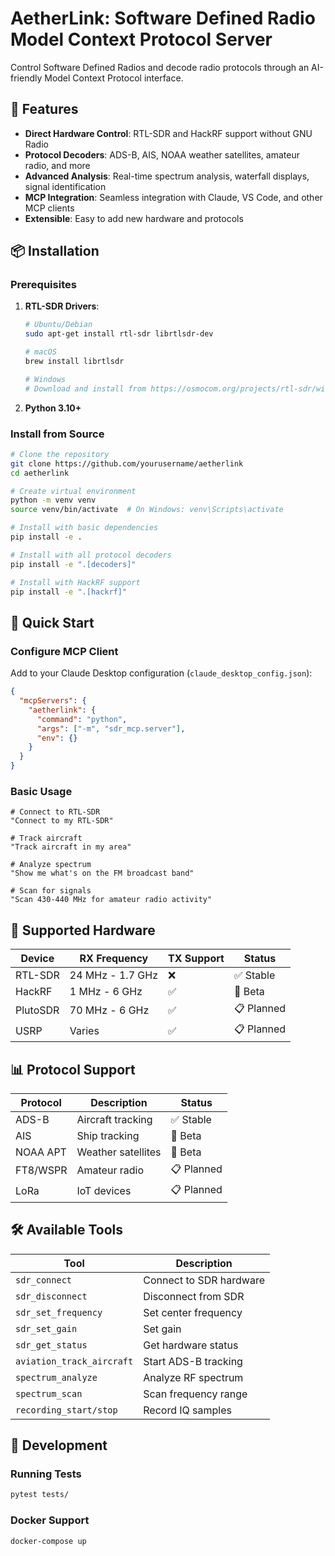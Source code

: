 # AetherLink: Software Defined Radio Model Context Protocol Server

Control Software Defined Radios and decode radio protocols through an AI-friendly Model Context Protocol interface.

## 🚀 Features

- **Direct Hardware Control**: RTL-SDR and HackRF support without GNU Radio
- **Protocol Decoders**: ADS-B, AIS, NOAA weather satellites, amateur radio, and more
- **Advanced Analysis**: Real-time spectrum analysis, waterfall displays, signal identification
- **MCP Integration**: Seamless integration with Claude, VS Code, and other MCP clients
- **Extensible**: Easy to add new hardware and protocols

## 📦 Installation

### Prerequisites

1. **RTL-SDR Drivers**:
   ```bash
   # Ubuntu/Debian
   sudo apt-get install rtl-sdr librtlsdr-dev
   
   # macOS
   brew install librtlsdr
   
   # Windows
   # Download and install from https://osmocom.org/projects/rtl-sdr/wiki
   ```

2. **Python 3.10+**

### Install from Source

```bash
# Clone the repository
git clone https://github.com/yourusername/aetherlink
cd aetherlink

# Create virtual environment
python -m venv venv
source venv/bin/activate  # On Windows: venv\Scripts\activate

# Install with basic dependencies
pip install -e .

# Install with all protocol decoders
pip install -e ".[decoders]"

# Install with HackRF support
pip install -e ".[hackrf]"
```

## 🎯 Quick Start

### Configure MCP Client

Add to your Claude Desktop configuration (`claude_desktop_config.json`):

```json
{
  "mcpServers": {
    "aetherlink": {
      "command": "python",
      "args": ["-m", "sdr_mcp.server"],
      "env": {}
    }
  }
}
```

### Basic Usage

```
# Connect to RTL-SDR
"Connect to my RTL-SDR"

# Track aircraft
"Track aircraft in my area"

# Analyze spectrum
"Show me what's on the FM broadcast band"

# Scan for signals
"Scan 430-440 MHz for amateur radio activity"
```

## 📡 Supported Hardware

| Device    | RX Frequency      | TX Support | Status      |
|-----------|-------------------|------------|-------------|
| RTL-SDR   | 24 MHz - 1.7 GHz  | ❌         | ✅ Stable   |
| HackRF    | 1 MHz - 6 GHz     | ✅         | 🚧 Beta     |
| PlutoSDR  | 70 MHz - 6 GHz    | ✅         | 📋 Planned  |
| USRP      | Varies            | ✅         | 📋 Planned  |

## 📊 Protocol Support

| Protocol  | Description          | Status      |
|-----------|---------------------|-------------|
| ADS-B     | Aircraft tracking   | ✅ Stable   |
| AIS       | Ship tracking       | 🚧 Beta     |
| NOAA APT  | Weather satellites  | 🚧 Beta     |
| FT8/WSPR  | Amateur radio       | 📋 Planned  |
| LoRa      | IoT devices         | 📋 Planned  |

## 🛠️ Available Tools

| Tool                    | Description                  |
|------------------------|------------------------------|
| `sdr_connect`          | Connect to SDR hardware      |
| `sdr_disconnect`       | Disconnect from SDR          |
| `sdr_set_frequency`    | Set center frequency         |
| `sdr_set_gain`         | Set gain                     |
| `sdr_get_status`       | Get hardware status          |
| `aviation_track_aircraft` | Start ADS-B tracking      |
| `spectrum_analyze`     | Analyze RF spectrum          |
| `spectrum_scan`        | Scan frequency range         |
| `recording_start/stop` | Record IQ samples            |

## 🔧 Development

### Running Tests

```bash
pytest tests/
```

### Docker Support

```bash
docker-compose up
```

